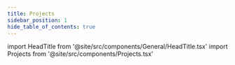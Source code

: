 ```yaml
---
title: Projects
sidebar_position: 1
hide_table_of_contents: true
---
```


import HeadTitle from '@site/src/components/General/HeadTitle.tsx'
import Projects from '@site/src/components/Projects.tsx'

<HeadTitle title="Projects" />

<Projects/>
